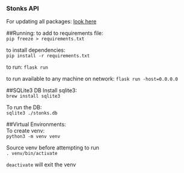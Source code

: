 ### Stonks API

For updating all packages: [look here](https://dougie.io/answers/pip-update-all-packages/#:~:text=You%20can%20now%20use%20the,venv%20using%20pip%20freeze%20%3E%20requirements.)


##Running:
to add to requirements file:    
`pip freeze > requirements.txt`

to install dependencies:    
`pip install -r requirements.txt`

to run: `flask run`

to run available to any machine on network: `flask run -host=0.0.0.0`

##SQLite3 DB
Install sqlite3:    
`brew install sqlite3`

To run the DB:   
`sqlite3 ./stonks.db`   


##Virtual Environments:   
To create venv:    
`python3 -m venv venv`

Source venv before attempting to run   
`. venv/bin/activate`   

`deactivate` will exit the venv   




